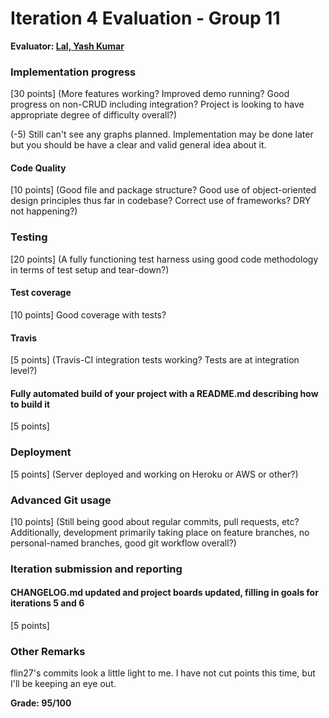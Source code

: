# Iteration 4 Evaluation - Group 11

**Evaluator: [Lal, Yash Kumar](mailto:yash@jhu.edu)**

### Implementation progress
[30 points] (More features working?  Improved demo running?  Good progress on non-CRUD including  integration? Project is looking to have appropriate degree of difficulty overall?)

(-5) Still can't see any graphs planned. Implementation may be done later but you should be have a clear and valid general idea about it.

#### Code Quality
[10 points] (Good file and package structure?  Good use of object-oriented design principles thus far in codebase?  Correct use of frameworks?  DRY not happening?)

### Testing
[20 points] (A fully functioning test harness using good code methodology in terms of test setup and tear-down?)

#### Test coverage
[10 points] Good coverage with tests?

#### Travis
[5 points] (Travis-CI integration tests working?  Tests are at integration level?)

#### Fully automated build of your project with a README.md describing how to build it
[5 points]

### Deployment
[5 points] (Server deployed and working on Heroku or AWS or other?)

### Advanced Git usage
[10 points] (Still being good about regular commits, pull requests, etc?  Additionally, development primarily taking place on feature branches, no personal-named branches, good git workflow overall?)

### Iteration submission and reporting

#### CHANGELOG.md updated and project boards updated, filling in goals for iterations 5 and 6
[5 points]

### Other Remarks

flin27's commits look a little light to me. I have not cut points this time, but I'll be keeping an eye out.

**Grade: 95/100**


